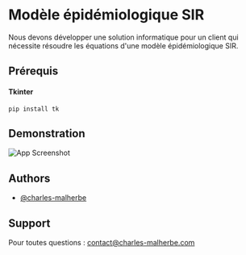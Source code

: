 
# Modèle épidémiologique SIR

Nous devons développer une solution informatique pour un client qui nécessite résoudre les équations d'une modèle épidémiologique SIR.

## Prérequis

#### Tkinter

``pip install tk``

## Demonstration

![App Screenshot](https://via.placeholder.com/468x300?text=App+Screenshot+Here)

## Authors

- [@charles-malherbe](https://www.github.com/charles-malherbe)

## Support

Pour toutes questions : contact@charles-malherbe.com

